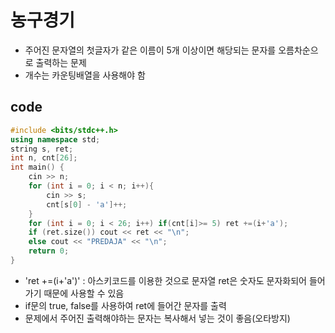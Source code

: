 # 농구경기
- 주어진 문자열의 첫글자가 같은 이름이 5개 이상이면 해당되는 문자를 오름차순으로 출력하는 문제
- 개수는 카운팅배열을 사용해야 함
## code
```cpp
#include <bits/stdc++.h>
using namespace std;
string s, ret;
int n, cnt[26];
int main() {
    cin >> n;
    for (int i = 0; i < n; i++){
        cin >> s;
        cnt[s[0] - 'a']++;
    }
    for (int i = 0; i < 26; i++) if(cnt[i]>= 5) ret +=(i+'a');
    if (ret.size()) cout << ret << "\n";
    else cout << "PREDAJA" << "\n";
    return 0;
}
```
- 'ret +=(i+'a')' : 아스키코드를 이용한 것으로 문자열 ret은 숫자도 문자화되어 들어가기 때문에 사용할 수 있음
- if문의 true, false를 사용하여 ret에 들어간 문자를 출력
- 문제에서 주어진 출력해야하는 문자는 복사해서 넣는 것이 좋음(오타방지)
